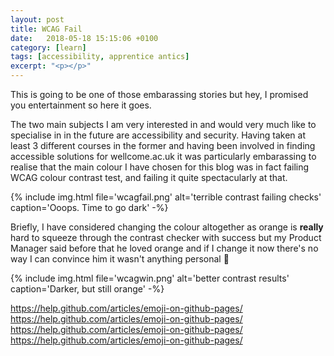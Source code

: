 ```yaml
---
layout: post
title: WCAG Fail
date:   2018-05-18 15:15:06 +0100
category: [learn]
tags: [accessibility, apprentice antics]
excerpt: "<p></p>"
---
```


This is going to be one of those embarassing stories but hey, I promised you entertainment so here it goes.

The two main subjects I am very interested in and would very much like to specialise in in the future are accessibility and security. Having taken at least 3 different courses in the former and having been involved in finding accessible solutions for wellcome.ac.uk it was particularly embarassing to realise that the main colour I have chosen for this blog was in fact failing WCAG colour contrast test, and failing it quite spectacularly at that.

{% include img.html file='wcagfail.png' alt='terrible contrast failing checks'
caption='Ooops. Time to go dark' -%}

Briefly, I have considered changing the colour altogether as orange is **really** hard to squeeze through the contrast checker with success but my Product Manager said before that he loved orange and if I change it now there's no way I can convince him it wasn't anything personal :grimacing:

{% include img.html file='wcagwin.png' alt='better contrast results'
caption='Darker, but still orange' -%}


https://help.github.com/articles/emoji-on-github-pages/
https://help.github.com/articles/emoji-on-github-pages/
https://help.github.com/articles/emoji-on-github-pages/
https://help.github.com/articles/emoji-on-github-pages/